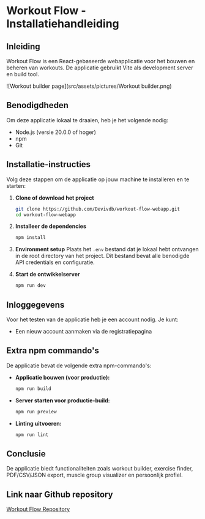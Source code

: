 # Workout Flow - Installatiehandleiding

## Inleiding

Workout Flow is een React-gebaseerde webapplicatie voor het bouwen en beheren van workouts. De applicatie gebruikt Vite als development server en build tool.

![Workout builder page](src/assets/pictures/Workout builder.png)

## Benodigdheden
Om deze applicatie lokaal te draaien, heb je het volgende nodig:

- Node.js (versie 20.0.0 of hoger)
- npm
- Git

## Installatie-instructies
Volg deze stappen om de applicatie op jouw machine te installeren en te starten:

1. **Clone of download het project**
   ```bash
   git clone https://github.com/Devivdb/workout-flow-webapp.git
   cd workout-flow-webapp
   ```

2. **Installeer de dependencies**
   ```bash
   npm install
   ```

3. **Environment setup**
   Plaats het `.env` bestand dat je lokaal hebt ontvangen in de root directory van het project. Dit bestand bevat alle benodigde API credentials en configuratie.

4. **Start de ontwikkelserver**
   ```bash
   npm run dev
   ```

## Inloggegevens

Voor het testen van de applicatie heb je een account nodig. Je kunt:
- Een nieuw account aanmaken via de registratiepagina

## Extra npm commando's
De applicatie bevat de volgende extra npm-commando's:

- **Applicatie bouwen (voor productie):**
  ```bash
  npm run build
  ```

- **Server starten voor productie-build:**
  ```bash
  npm run preview
  ```

- **Linting uitvoeren:**
  ```bash
  npm run lint
  ```

## Conclusie

De applicatie biedt functionaliteiten zoals workout builder, exercise finder, PDF/CSV/JSON export, muscle group visualizer en persoonlijk profiel.

## Link naar Github repository

[Workout Flow Repository](https://github.com/Devivdb/workout-flow-webapp)